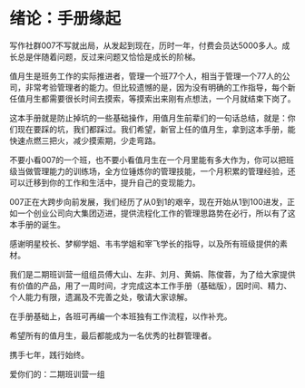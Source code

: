 # 绪论：手册缘起

写作社群007不写就出局，从发起到现在，历时一年，付费会员达5000多人。成长总是伴随着问题，反过来问题又恰恰是成长的阶梯。

值月生是班务工作的实际推进者，管理一个班77个人，相当于管理一个77人的公司，非常考验管理者的能力。但比较遗憾的是，因为没有明确的工作指导，每个新任值月生都需要很长时间去摸索，等摸索出来刚有点想法，一个月就结束下岗了。

这本手册就是防止掉坑的一些基础操作，用值月生前辈们的一句话总结，就是：你们现在要踩的坑，我们都踩过。我们希望，新官上任的值月生，拿到这本手册，能快速点燃三把火，减少摸索期，少走弯路。

不要小看007的一个班，也不要小看值月生在一个月里能有多大作为，你可以把班级当做管理能力的训练场，全方位锤炼你的管理技能，一个月积累的管理经验，还可以迁移到你的工作和生活中，提升自己的变现能力。

007正在大跨步向前发展，我们经历了从0到1的艰辛，现在开始从1到100进发，正如一个创业公司向大集团迈进，提供流程化工作的管理思路势在必行，所以有了这本手册的诞生。

感谢明星校长、梦柳学姐、韦韦学姐和宰飞学长的指导，以及所有班级提供的素材。

我们是二期班训营一组组员傅大山、左非、刘月、黄娟、陈俊蓉，为了给大家提供有价值的产品，用了一周时间，才完成这本工作手册（基础版），因时间、精力、个人能力有限，遗漏及不完善之处，敬请大家谅解。

在手册基础上，各班可再编一个本班独有工作流程，以作补充。

希望所有的值月生，最后都能成为一名优秀的社群管理者。

携手七年，践行始终。



爱你们的：二期班训营一组

